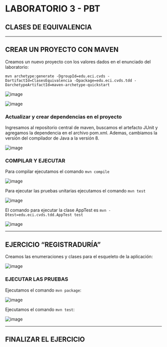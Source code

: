 # LABORATORIO 3 - PBT
## CLASES DE EQUIVALENCIA
---
## CREAR UN PROYECTO CON MAVEN

Creamos un nuevo proyecto con los valores dados en el enunciado del laboratorio:

```
mvn archetype:generate -DgroupId=edu.eci.cvds -DartifactId=ClasesEquivalencia -Dpackage=edu.eci.cvds.tdd -DarchetypeArtifactId=maven-archetype-quickstart
```
![image](https://user-images.githubusercontent.com/63562181/220468826-b9e985ff-36f6-45ed-b81e-117836b48486.png)

![image](https://user-images.githubusercontent.com/63562181/220468961-ca8b6402-b26d-4ff1-afeb-104b7f596fda.png)

### Actualizar y crear dependencias en el proyecto

Ingresamos al repositorio central de maven, buscamos el artefacto JUnit y agregamos la dependencia en el archivo pom.xml. Ademas, cambiamos la versión del compilador de Java a la versión 8.

![image](https://user-images.githubusercontent.com/63562181/221335317-8fde1bc8-f70f-4f3c-a27b-382d5d6ac995.png)

### COMPILAR Y EJECUTAR

Para compilar ejecutamos el comando `mvn compile`

![image](https://user-images.githubusercontent.com/63562181/221335209-a734a6a2-7573-4e34-a583-54f6e1553358.png)

Para ejecutar las pruebas unitarias ejecutamos el comando `mvn test`

![image](https://user-images.githubusercontent.com/63562181/221335617-fb06a274-14e0-4169-8e9f-0b230ba0555a.png)

El comando para ejecutar la clase AppTest es `mvn -Dtest=edu.eci.cvds.tdd.AppTest test`

![image](https://user-images.githubusercontent.com/63562181/221379889-d3144255-c832-4559-beaf-8462a30fb6b9.png)

---

## EJERCICIO “REGISTRADURÍA”

Creamos las enumeraciones y clases para el esqueleto de la aplicación:

![image](https://user-images.githubusercontent.com/63562181/221381336-0710fc4b-4c0f-43ca-8970-872e11ff60bb.png)

### EJECUTAR LAS PRUEBAS

Ejecutamos el comando `mvn package`:

![image](https://user-images.githubusercontent.com/63562181/221381411-8b95ef87-6b52-4de2-85e1-889c02a3a386.png)

Ejecutamos el comando `mvn test`:

![image](https://user-images.githubusercontent.com/63562181/221381435-dd666d9e-beb6-4c13-90d8-841194dac03f.png)

---

## FINALIZAR EL EJERCICIO
